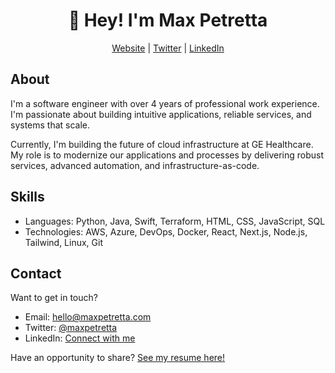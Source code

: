 <h1 align="center">👋 Hey! I'm Max Petretta</h1>
<p align="center">
    <a href="https://maxpetretta.com/">Website</a> |  
    <a href="https://twitter.com/maxpetretta">Twitter</a> |  
    <a href="https://www.linkedin.com/in/maxpetretta/">LinkedIn</a>
</p>

## About
I'm a software engineer with over 4 years of professional work experience.  I'm passionate about building intuitive applications, reliable services, and systems that scale.

Currently, I'm building the future of cloud infrastructure at GE Healthcare.  My role is to modernize our applications and processes by delivering robust services, advanced automation, and infrastructure-as-code.

## Skills
* Languages: Python, Java, Swift, Terraform, HTML, CSS, JavaScript, SQL
* Technologies: AWS, Azure, DevOps, Docker, React, Next.js, Node.js, Tailwind, Linux, Git 

## Contact
Want to get in touch?
* Email: hello@maxpetretta.com
* Twitter: [@maxpetretta](https://twitter.com/maxpetretta)
* LinkedIn: [Connect with me](https://www.linkedin.com/in/maxpetretta/)

Have an opportunity to share? [See my resume here!](https://raw.githubusercontent.com/maxpetretta/resume/master/Maximilian%20Petretta%20Resume.pdf)
